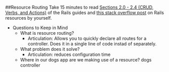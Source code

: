 ##Resource Routing
Take 15 minutes to read [Sections 2.0 - 2.4 (CRUD, Verbs, and Actions)](http://guides.rubyonrails.org/routing.html#resource-routing-the-rails-default) of the Rails guides and [this stack overflow post](http://stackoverflow.com/questions/4686945/what-is-a-resource-in-rails) on Rails resources by yourself.
- Questions to Keep in Mind
  - What is resource routing?
    - Articulation: Allows you to quickly declare all routes for a controller. Does it in a single line of code instad of separately.
  - What problem does it solve?
    - Articulation: reduces configuration time
  - Where in our dogs app are we making use of a resource?
    dogs controller
